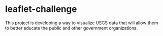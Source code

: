 # leaflet-challenge
This project is developing a way to visualize USGS data that will allow them to better educate the public and other government organizations.
